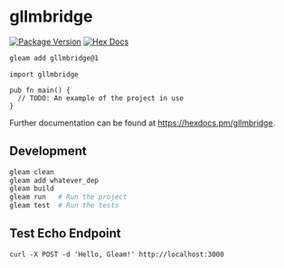 # gllmbridge

[![Package Version](https://img.shields.io/hexpm/v/gllmbridge)](https://hex.pm/packages/gllmbridge)
[![Hex Docs](https://img.shields.io/badge/hex-docs-ffaff3)](https://hexdocs.pm/gllmbridge/)

```sh
gleam add gllmbridge@1
```

```gleam
import gllmbridge

pub fn main() {
  // TODO: An example of the project in use
}
```

Further documentation can be found at <https://hexdocs.pm/gllmbridge>.

## Development

```sh
gleam clean
gleam add whatever_dep
gleam build
gleam run   # Run the project
gleam test  # Run the tests
```

## Test Echo Endpoint

```
curl -X POST -d 'Hello, Gleam!' http://localhost:3000
```
